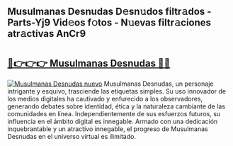 ## Musulmanas Desnudas D𝚎sn𝚞dos filtr𝚊dos - Parts-Yj9 Vid𝚎os f𝚘tos - N𝚞evas filtr𝚊ciones atr𝚊ctivas AnCr9

# <h2><a href="http://mb0d5pa.tromn.icu/?c=Musulmanas+Desnudas">🔗👉👉👉 Musulmanas Desnudas 🔗🔗</a></h2>

[![Musulmanas Desnudas nuevo](https://i.imgur.com/pEAQMta.gif)](http://mb0d5pa.tromn.icu/?c=Musulmanas+Desnudas)
Musulmanas Desnudas, un personaje intrigante y esquivo, trasciende las etiquetas simples. Su uso innovador de los medios digitales ha cautivado y enfurecido a los observadores, generando debates sobre identidad, ética y la naturaleza cambiante de las comunidades en línea. Independientemente de sus esfuerzos futuros, su influencia en el ámbito digital es innegable. Armado con una dedicación inquebrantable y un atractivo innegable, el progreso de Musulmanas Desnudas en el universo virtual es ilimitado.
